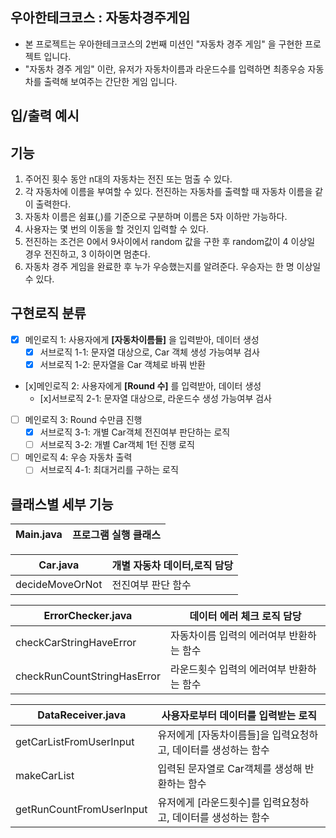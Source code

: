 ## 우아한테크코스 : 자동차경주게임
- 본 프로젝트는 우아한테크코스의 2번째 미션인 "자동차 경주 게임" 을 구현한 프로젝트 입니다.
- "자동차 경주 게임" 이란, 유저가 자동차이름과 라운드수를 입력하면 최종우승 자동차를 출력해 보여주는 간단한 게임 입니다.

## 입/출력 예시

## 기능
1. 주어진 횟수 동안 n대의 자동차는 전진 또는 멈출 수 있다.
2. 각 자동차에 이름을 부여할 수 있다. 전진하는 자동차를 출력할 때 자동차 이름을 같이 출력한다.
3. 자동차 이름은 쉼표(,)를 기준으로 구분하며 이름은 5자 이하만 가능하다.
4. 사용자는 몇 번의 이동을 할 것인지 입력할 수 있다.
5. 전진하는 조건은 0에서 9사이에서 random 값을 구한 후 random값이 4 이상일 경우 전진하고, 3 이하이면 멈춘다.
6. 자동차 경주 게임을 완료한 후 누가 우승했는지를 알려준다. 우승자는 한 명 이상일 수 있다.

## 구현로직 분류
- [x] 메인로직 1: 사용자에게 **[자동차이름들]** 을 입력받아, 데이터 생성
    - [x] 서브로직 1-1: 문자열 대상으로, Car 객체 생성 가능여부 검사
    - [x] 서브로직 1-2: 문자열을 Car 객체로 바꿔 반환  
- [x]메인로직 2: 사용자에게 **[Round 수]** 를 입력받아, 데이터 생성
    - [x]서브로직 2-1: 문자열 대상으로, 라운드수 생성 가능여부 검사
- [ ] 메인로직 3: Round 수만큼 진행
    - [x] 서브로직 3-1: 개별 Car객체 전진여부 판단하는 로직
    - [ ] 서브로직 3-2: 개별 Car객체 1턴 진행 로직
- [ ] 메인로직 4: 우승 자동차 출력
    - [ ] 서브로직 4-1: 최대거리를 구하는 로직

## 클래스별 세부 기능
|Main.java|프로그램 실행 클래스|
|---|---|

|Car.java|개별 자동차 데이터,로직 담당|
|---|---|
|decideMoveOrNot|전진여부 판단 함수|

|ErrorChecker.java|데이터 에러 체크 로직 담당|
|---|---|
|checkCarStringHaveError|자동차이름 입력의 에러여부 반환하는 함수|
|checkRunCountStringHasError|라운드횟수 입력의 에러여부 반환하는 함수|

|DataReceiver.java|사용자로부터 데이터를 입력받는 로직|
|---|---|
|getCarListFromUserInput|유저에게 [자동차이름들]을 입력요청하고, 데이터를 생성하는 함수|
|makeCarList|입력된 문자열로 Car객체를 생성해 반환하는 함수|
|getRunCountFromUserInput|유저에게 [라운드횟수]를 입력요청하고, 데이터를 생성하는 함수|